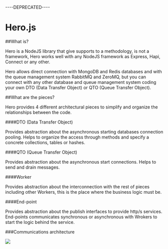 ----DEPRECATED----


Hero.js
=======

##What is?

Hero is a NodeJS library that give supports to a methodology, is not a framework, Hero works well with any NodeJS framework as Express, Hapi, Connect or any other.

Hero allows direct connection with MongoDB and Redis databases and with the queue management system RabbitMQ and ZeroMQ, but you can connect with any other database and queue management system coding your own DTO (Data Transfer Object) or QTO (Queue Transfer Object).


##What are the pieces?

Hero provides 4 different architectural pieces to simplify and organize the relationships between the code.

####DTO (Data Transfer Object)

Provides abstraction about the asynchronous starting databases connection pooling. Helps to organize the access through methods and specify a concrete collections, tables or hashes.


####QTO (Queue Transfer Object)

Provides abstraction about the asynchronous start connections. Helps to send and drain messages.


####Worker

Provides abstraction about the interconnection with the rest of pieces including other Workers, this is the place where the business logic must be.


####End-point

Provides abstraction about the publish interfaces to provide http/s services. End-points communicates synchronous or asynchronous with Wrokers to start the logic behind the service.


###Communications architecture

<img src='./doc/img/herojs-pieces-architecture-0.2.png'>

